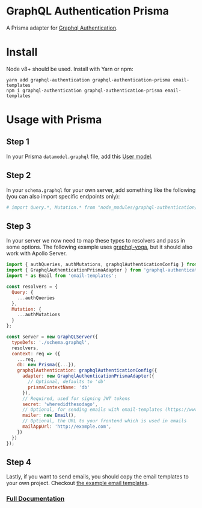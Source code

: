 # GraphQL Authentication Prisma

A Prisma adapter for [Graphql Authentication](https://github.com/Volst/graphql-authentication/blob/master/README.md).

# Install

Node v8+ should be used. Install with Yarn or npm:

```
yarn add graphql-authentication graphql-authentication-prisma email-templates
npm i graphql-authentication graphql-authentication-prisma email-templates
```

# Usage with Prisma

## Step 1

In your Prisma `datamodel.graphql` file, add this [User model](./example/datamodel.graphql).

## Step 2

In your `schema.graphql` for your own server, add something like the following (you can also import specific endpoints only):

```graphql
# import Query.*, Mutation.* from "node_modules/graphql-authentication/schema.graphql"
```

## Step 3

In your server we now need to map these types to resolvers and pass in some options. The following example uses [graphql-yoga](https://github.com/graphcool/graphql-yoga/), but it should also work with Apollo Server.

```js
import { authQueries, authMutations, graphqlAuthenticationConfig } from 'graphql-authentication';
import { GraphqlAuthenticationPrismaAdapter } from 'graphql-authentication-prisma';
import * as Email from 'email-templates';

const resolvers = {
  Query: {
    ...authQueries
  },
  Mutation: {
    ...authMutations
  }
};

const server = new GraphQLServer({
  typeDefs: './schema.graphql',
  resolvers,
  context: req => ({
    ...req,
    db: new Prisma({...}),
    graphqlAuthentication: graphqlAuthenticationConfig({
      adapter: new GraphqlAuthenticationPrismaAdapter({
        // Optional, defaults to 'db'
        prismaContextName: 'db'
      }),
      // Required, used for signing JWT tokens
      secret: 'wheredidthesodago',
      // Optional, for sending emails with email-templates (https://www.npmjs.com/package/email-templates)
      mailer: new Email(),
      // Optional, the URL to your frontend which is used in emails
      mailAppUrl: 'http://example.com',
    })
  })
});
```

## Step 4

Lastly, if you want to send emails, you should copy the email templates to your own project. Checkout [the example email templates](./example/emails).

### [Full Documentation](https://github.com/Volst/graphql-authentication/blob/master/README.md#documentation)
